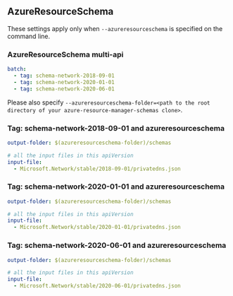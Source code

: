 ## AzureResourceSchema

These settings apply only when `--azureresourceschema` is specified on the command line.

### AzureResourceSchema multi-api

``` yaml $(azureresourceschema) && $(multiapi)
batch:
  - tag: schema-network-2018-09-01
  - tag: schema-network-2020-01-01
  - tag: schema-network-2020-06-01

```

Please also specify `--azureresourceschema-folder=<path to the root directory of your azure-resource-manager-schemas clone>`.

### Tag: schema-network-2018-09-01 and azureresourceschema

``` yaml $(tag) == 'schema-network-2018-09-01' && $(azureresourceschema)
output-folder: $(azureresourceschema-folder)/schemas

# all the input files in this apiVersion
input-file:
  - Microsoft.Network/stable/2018-09-01/privatedns.json

```

### Tag: schema-network-2020-01-01 and azureresourceschema

``` yaml $(tag) == 'schema-network-2020-01-01' && $(azureresourceschema)
output-folder: $(azureresourceschema-folder)/schemas

# all the input files in this apiVersion
input-file:
  - Microsoft.Network/stable/2020-01-01/privatedns.json

```

### Tag: schema-network-2020-06-01 and azureresourceschema

``` yaml $(tag) == 'schema-network-2020-06-01' && $(azureresourceschema)
output-folder: $(azureresourceschema-folder)/schemas

# all the input files in this apiVersion
input-file:
  - Microsoft.Network/stable/2020-06-01/privatedns.json

```
